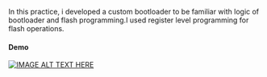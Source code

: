 In this practice, i developed a custom bootloader to be familiar with logic of bootloader and flash programming.I used register level programming for flash operations.

#### Demo ####
[![IMAGE ALT TEXT HERE](https://img.youtube.com/vi/ObZO-yXByQ/0.jpg)](https://www.youtube.com/watch?v=ObZO-yXByQ)

